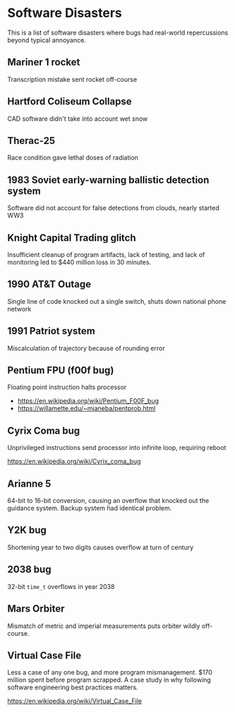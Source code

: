 # Software Disasters

This is a list of software disasters where bugs had real-world repercussions beyond typical annoyance.


## Mariner 1 rocket

Transcription mistake sent rocket off-course


## Hartford Coliseum Collapse

CAD software didn't take into account wet snow


## Therac-25

Race condition gave lethal doses of radiation


## 1983 Soviet early-warning ballistic detection system

Software did not account for false detections from clouds, nearly started WW3


## Knight Capital Trading glitch

Insufficient cleanup of program artifacts, lack of testing, and lack of monitoring led to $440 million loss in 30 minutes.


## 1990 AT&T Outage

Single line of code knocked out a single switch, shuts down national phone network


## 1991 Patriot system

Miscalculation of trajectory because of rounding error


## Pentium FPU (f00f bug)

Floating point instruction halts processor

-   <https://en.wikipedia.org/wiki/Pentium_F00F_bug>
-   <https://willamette.edu/~mjaneba/pentprob.html>


## Cyrix Coma bug

Unprivileged instructions send processor into infinite loop, requiring reboot

<https://en.wikipedia.org/wiki/Cyrix_coma_bug>


## Arianne 5

64-bit to 16-bit conversion, causing an overflow that knocked out the guidance system. Backup system had identical problem.


## Y2K bug

Shortening year to two digits causes overflow at turn of century


## 2038 bug

32-bit `time_t` overflows in year 2038


## Mars Orbiter

Mismatch of metric and imperial measurements puts orbiter wildly off-course.


## Virtual Case File

Less a case of any one bug, and more program mismanagement. $170 million spent before program scrapped. A case study in why following software engineering best practices matters.

<https://en.wikipedia.org/wiki/Virtual_Case_File>